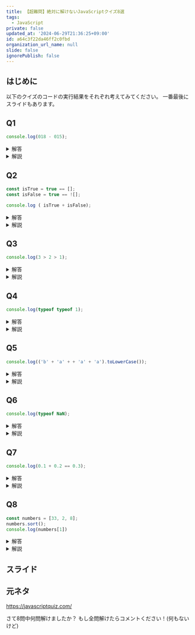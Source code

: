 ```yaml
---
title: 【超難問】絶対に解けないJavaScriptクイズ8選
tags:
  - JavaScript
private: false
updated_at: '2024-06-29T21:36:25+09:00'
id: a64c3f22da46ff2c0fbd
organization_url_name: null
slide: false
ignorePublish: false
---
```

## はじめに

以下のクイズのコードの実行結果をそれぞれ考えてみてください。
一番最後にスライドもあります。

## Q1

```js
console.log(018 - 015);
```

<details><summary>解答</summary>

```txt:実行結果
5
```

</details>

<details><summary>解説</summary>

JavaScript では、先頭に `0` が付いた数字は8進数とみなされます。
しかし、`018`は無効な8進数なので、10進数とみなされる。`015`は8進数となり、13となります。
ゆえに、`018-015 = 18-13 = 5`となります。

</details>

## Q2

```js
const isTrue = true == []; 
const isFalse = true == ![]; 

console.log ( isTrue + isFalse);
```

<details><summary>解答</summary>

```txt:実行結果
0
```

</details>

<details><summary>解説</summary>

まず、1行目を解説します。`true`と`[]`は型が違うので、数値へと変換されます。`Number(true)`と`Number([])`が最初に評価されて、それぞれ`1`、`0`となります。`1==0`となるので `const isTrue = false`となります。

2行目も同様かと思うのですが、`true`と`![]`は両方ともブール値なので、数字に変換されません。また、`[]`は*true*と解釈されるので、`![]`はfalseになります。
ゆえに、`const isFalse = true == false`となり、`const isFalse = false`となります。

以上から最後の行`console.log ( isTrue + isFalse);`は`console.log ( false + false);`となる。 *false*が数値に変化され、`console.log (0 + 0);` 
したがって、`0`が答えとなる。
 
</details>

## Q3

```js
console.log(3 > 2 > 1);
```

<details><summary>解答</summary>

```txt:実行結果
false
```

</details>

<details><summary>解説</summary>

まず、`3 > 2`が*true*と評価されます。
次に`true > 1`ですが、`>`演算子の場合は両方数値型に変換されます。

`Number(true) > Number(1)` => `1 > 1`となるので答えは*false*になります。

</details>

## Q4

```js
console.log(typeof typeof 1);
```

<details><summary>解答</summary>

```txt:実行結果
string
```

</details>

<details><summary>解説</summary>

最初に`typeof 1`が評価され、`number`となります。
`typeof 'number'`は string となるので、string が出力されます。

</details>

## Q5

```js
console.log(('b' + 'a' + + 'a' + 'a').toLowerCase());
```

<details><summary>解答</summary>

```txt:実行結果
banana
```

</details>

<details><summary>解説</summary>

`'ba' + + 'a'`は `'ba' + NaN`になります。
`+ 'a'` の `+` はプレフィックス演算子となり、`Number('a')`と等しいです。
ゆえに以下のように評価されます。

```txt
'b' + 'a' -> 'ba'
'ba' + + 'a' -> 'ba' + NaN -> 'baNaN'
'baNaN' + 'a' -> 'baNaNa'
'baNaNa'.toLowerCase() -> 'banana'
```

</details>

## Q6

```js
console.log(typeof NaN);
```

<details><summary>解答</summary>

```txt:実行結果
number
```

</details>

<details><summary>解説</summary>

NaNの型は **number** (数値型) です。

</details>

## Q7

```js
console.log(0.1 + 0.2 == 0.3);
```

<details><summary>解答</summary>

```txt:実行結果
false
```

</details>

<details><summary>解説</summary>

`0.1 + 0.2`は **0.30000000000000004** となります。
なので、`console.log(0.30000000000000004  == 0.3);`　となり、答えは *false*となります。

</details>

## Q8

```js
const numbers = [33, 2, 8];
numbers.sort();
console.log(numbers[1])
```

<details><summary>解答</summary>

```txt:実行結果
33
```

</details>

<details><summary>解説</summary>

JavaScript では以下のような配列も可能である。

```js
const array = ["1", true, 55, 1.421, "foo", {}];
```

`Array.prototype.sort`では、配列を一度stringにしてからソートする。

上記の問題の場合だと、ソート時に`["33", "2", "8"];`とみなされる。
string だと 2 → 3 → 8 の順になるので`numbers.sort()`は`["2", "33", "8"]`となる。よって、答えは33となる。

</details>

## スライド

<script defer class="speakerdeck-embed" data-id="c70ce9c4d6a84c6aa72ebd25ccefa486" data-ratio="1.7777777777777777" src="//speakerdeck.com/assets/embed.js"></script>

## 元ネタ

https://javascriptquiz.com/

さて8問中何問解けましたか？
もし全問解けたらコメントください！(何もないけど)
